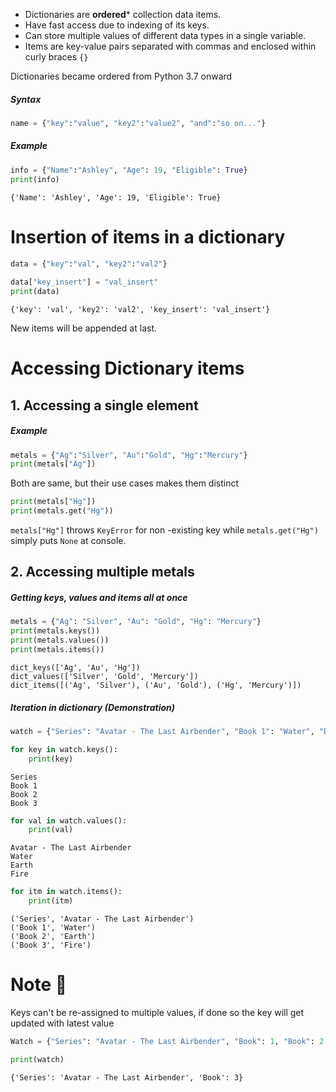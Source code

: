- Dictionaries are **ordered*** collection data items.
- Have fast access due to indexing of its keys.
- Can store multiple values of different data types in a single variable.
- Items are key-value pairs separated with commas and enclosed within curly braces `{}`

Dictionaries became ordered from Python 3.7 onward

##### Syntax

```python
name = {"key":"value", "key2":"value2", "and":"so on..."}
```

##### Example

```python
info = {"Name":"Ashley", "Age": 19, "Eligible": True}  
print(info)
```

```Output
{'Name': 'Ashley', 'Age': 19, 'Eligible': True}
```

# Insertion of items in a dictionary

```python
data = {"key":"val", "key2":"val2"}  
  
data["key_insert"] = "val_insert"  
print(data)
```

```Output
{'key': 'val', 'key2': 'val2', 'key_insert': 'val_insert'}
```

New items will be appended at last.

# Accessing Dictionary items

## 1. Accessing a single element

##### Example

```python
metals = {"Ag":"Silver", "Au":"Gold", "Hg":"Mercury"}  
print(metals["Ag"])  
```

Both are same, but their use cases makes them distinct

```python
print(metals["Hg"])  
print(metals.get("Hg"))
```

`metals["Hg"]` throws `KeyError` for non -existing key while
`metals.get("Hg")` simply puts  `None` at console.

## 2. Accessing multiple metals

##### Getting keys, values and items all at once

```python
metals = {"Ag": "Silver", "Au": "Gold", "Hg": "Mercury"}
print(metals.keys())  
print(metals.values())  
print(metals.items())
```

```Output
dict_keys(['Ag', 'Au', 'Hg'])
dict_values(['Silver', 'Gold', 'Mercury'])
dict_items([('Ag', 'Silver'), ('Au', 'Gold'), ('Hg', 'Mercury')])
```

##### Iteration in dictionary (Demonstration)

```python
watch = {"Series": "Avatar - The Last Airbender", "Book 1": "Water", "Book 2": "Earth", "Book 3": "Fire"}
```

```python  
for key in watch.keys():  
	print(key)  
```  

```Output  
Series  
Book 1  
Book 2  
Book 3  
```  

```python  
for val in watch.values():  
	print(val)  
```  

```Output  
Avatar - The Last Airbender  
Water  
Earth  
Fire  
```  

```python  
for itm in watch.items():  
	print(itm)  
```  

```Output  
('Series', 'Avatar - The Last Airbender')  
('Book 1', 'Water')  
('Book 2', 'Earth')  
('Book 3', 'Fire')  
```

# Note 📝

Keys can't be re-assigned to multiple values, if done so the key will get updated with latest value

```python
Watch = {"Series": "Avatar - The Last Airbender", "Book": 1, "Book": 2, "Book": 3}  

print(watch)
```

```Output
{'Series': 'Avatar - The Last Airbender', 'Book': 3}
```
